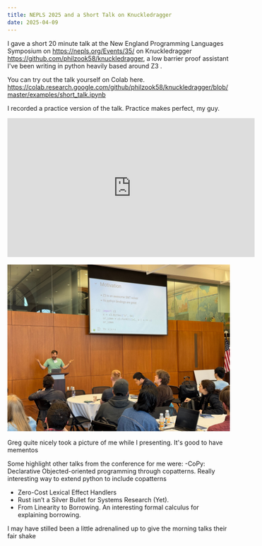 ```yaml
---
title: NEPLS 2025 and a Short Talk on Knuckledragger 
date: 2025-04-09
---
```


I gave a short 20 minute talk at the New England Programming Languages Symposium on <https://nepls.org/Events/35/> on Knuckledragger <https://github.com/philzook58/knuckledragger>, a low barrier proof assistant I've been writing in python heavily based around Z3 .

You can try out the talk yourself on Colab here.
 <https://colab.research.google.com/github/philzook58/knuckledragger/blob/master/examples/short_talk.ipynb>

I recorded a practice version of the talk. Practice makes perfect, my guy.

<iframe width="560" height="315" src="https://www.youtube.com/embed/ENwKBC8dN4M?si=Tj5wy5e9Q9ePWMC-" title="YouTube video player" frameborder="0" allow="accelerometer; autoplay; clipboard-write; encrypted-media; gyroscope; picture-in-picture; web-share" referrerpolicy="strict-origin-when-cross-origin" allowfullscreen></iframe>

![](/assets/nepls_2025.jpeg)

Greg quite nicely took a picture of me while I presenting. It's good to have mementos

Some highlight other talks from the conference for me were:
-CoPy: Declarative Objected-oriented programming through copatterns. Really interesting way to extend python to include copatterns

- Zero-Cost Lexical Effect Handlers
- Rust isn’t a Silver Bullet for Systems Research (Yet).
- From Linearity to Borrowing. An interesting formal calculus for explaining borrowing.

I may have stilled been a little adrenalined up to give the morning talks their fair shake
